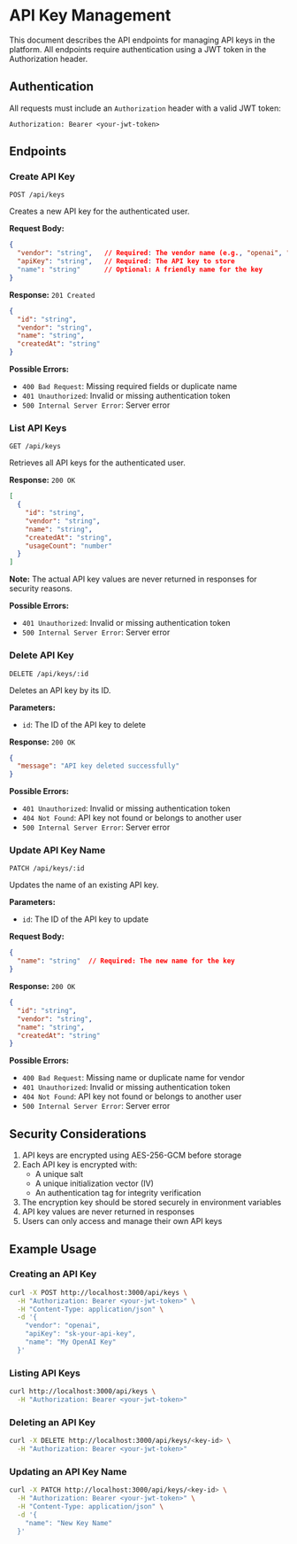 # API Key Management

This document describes the API endpoints for managing API keys in the platform. All endpoints require authentication using a JWT token in the Authorization header.

## Authentication

All requests must include an `Authorization` header with a valid JWT token:

```
Authorization: Bearer <your-jwt-token>
```

## Endpoints

### Create API Key
`POST /api/keys`

Creates a new API key for the authenticated user.

**Request Body:**
```json
{
  "vendor": "string",   // Required: The vendor name (e.g., "openai", "anthropic")
  "apiKey": "string",   // Required: The API key to store
  "name": "string"      // Optional: A friendly name for the key
}
```

**Response:** `201 Created`
```json
{
  "id": "string",
  "vendor": "string",
  "name": "string",
  "createdAt": "string"
}
```

**Possible Errors:**
- `400 Bad Request`: Missing required fields or duplicate name
- `401 Unauthorized`: Invalid or missing authentication token
- `500 Internal Server Error`: Server error

### List API Keys
`GET /api/keys`

Retrieves all API keys for the authenticated user.

**Response:** `200 OK`
```json
[
  {
    "id": "string",
    "vendor": "string",
    "name": "string",
    "createdAt": "string",
    "usageCount": "number"
  }
]
```

**Note:** The actual API key values are never returned in responses for security reasons.

**Possible Errors:**
- `401 Unauthorized`: Invalid or missing authentication token
- `500 Internal Server Error`: Server error

### Delete API Key
`DELETE /api/keys/:id`

Deletes an API key by its ID.

**Parameters:**
- `id`: The ID of the API key to delete

**Response:** `200 OK`
```json
{
  "message": "API key deleted successfully"
}
```

**Possible Errors:**
- `401 Unauthorized`: Invalid or missing authentication token
- `404 Not Found`: API key not found or belongs to another user
- `500 Internal Server Error`: Server error

### Update API Key Name
`PATCH /api/keys/:id`

Updates the name of an existing API key.

**Parameters:**
- `id`: The ID of the API key to update

**Request Body:**
```json
{
  "name": "string"  // Required: The new name for the key
}
```

**Response:** `200 OK`
```json
{
  "id": "string",
  "vendor": "string",
  "name": "string",
  "createdAt": "string"
}
```

**Possible Errors:**
- `400 Bad Request`: Missing name or duplicate name for vendor
- `401 Unauthorized`: Invalid or missing authentication token
- `404 Not Found`: API key not found or belongs to another user
- `500 Internal Server Error`: Server error

## Security Considerations

1. API keys are encrypted using AES-256-GCM before storage
2. Each API key is encrypted with:
   - A unique salt
   - A unique initialization vector (IV)
   - An authentication tag for integrity verification
3. The encryption key should be stored securely in environment variables
4. API key values are never returned in responses
5. Users can only access and manage their own API keys

## Example Usage

### Creating an API Key
```bash
curl -X POST http://localhost:3000/api/keys \
  -H "Authorization: Bearer <your-jwt-token>" \
  -H "Content-Type: application/json" \
  -d '{
    "vendor": "openai",
    "apiKey": "sk-your-api-key",
    "name": "My OpenAI Key"
  }'
```

### Listing API Keys
```bash
curl http://localhost:3000/api/keys \
  -H "Authorization: Bearer <your-jwt-token>"
```

### Deleting an API Key
```bash
curl -X DELETE http://localhost:3000/api/keys/<key-id> \
  -H "Authorization: Bearer <your-jwt-token>"
```

### Updating an API Key Name
```bash
curl -X PATCH http://localhost:3000/api/keys/<key-id> \
  -H "Authorization: Bearer <your-jwt-token>" \
  -H "Content-Type: application/json" \
  -d '{
    "name": "New Key Name"
  }'
``` 